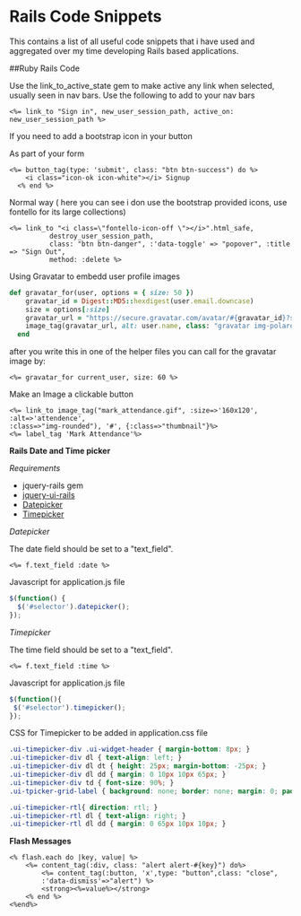 Rails Code Snippets
=================

This contains a list of all useful code snippets that i have used and aggregated over my time developing Rails based applications.

##Ruby Rails Code


Use the link_to_active_state gem to make active any link when selected,  usually seen in nav bars. Use the following to add to your nav bars

```erb
<%= link_to "Sign in", new_user_session_path, active_on: new_user_session_path %>
```
If you need to add a bootstrap icon in your button

As part of your form


```erb
<%= button_tag(type: 'submit', class: "btn btn-success") do %>
    <i class="icon-ok icon-white"></i> Signup
  <% end %>
```

Normal way ( here you can see i don use the bootstrap provided icons, use fontello for its large collections)


```erb
<%= link_to "<i class=\"fontello-icon-off \"></i>".html_safe,
          destroy_user_session_path,
          class: "btn btn-danger", :'data-toggle' => "popover", :title => "Sign Out",
          method: :delete %>
```

Using Gravatar to embedd user profile images

```ruby
def gravatar_for(user, options = { size: 50 })
    gravatar_id = Digest::MD5::hexdigest(user.email.downcase)
    size = options[:size]
    gravatar_url = "https://secure.gravatar.com/avatar/#{gravatar_id}?s=#{size}"
    image_tag(gravatar_url, alt: user.name, class: "gravatar img-polaroid")
  end
```
after you write this in one of the helper files you can call for the gravatar image by:

```erb
<%= gravatar_for current_user, size: 60 %>
```

Make an Image a clickable button

```erb
<%= link_to image_tag("mark_attendance.gif", :size=>'160x120', :alt=>'attendence', 
:class=>"img-rounded"), '#', {:class=>"thumbnail"}%>
<%= label_tag 'Mark Attendance'%>
```

**Rails Date and Time picker**

*Requirements*

* jquery-rails gem
* [jquery-ui-rails](https://github.com/joliss/jquery-ui-rails)
* [Datepicker](https://github.com/albertopq/jquery_datepicker)
* [Timepicker](https://github.com/trentrichardson/jQuery-Timepicker-Addon)


*Datepicker*

The date field should be set to a "text_field".
```erb
<%= f.text_field :date %>
```
Javascript for application.js file

```js
$(function() {
  $('#selector').datepicker();
});
```
*Timepicker*

The time field should be set to a "text_field".
```erb
<%= f.text_field :time %>
```
Javascript for application.js file
```js
$(function(){
 $('#selector').timepicker();
});
```

CSS for Timepicker to be added in application.css file
```css
.ui-timepicker-div .ui-widget-header { margin-bottom: 8px; }
.ui-timepicker-div dl { text-align: left; }
.ui-timepicker-div dl dt { height: 25px; margin-bottom: -25px; }
.ui-timepicker-div dl dd { margin: 0 10px 10px 65px; }
.ui-timepicker-div td { font-size: 90%; }
.ui-tpicker-grid-label { background: none; border: none; margin: 0; padding: 0; }

.ui-timepicker-rtl{ direction: rtl; }
.ui-timepicker-rtl dl { text-align: right; }
.ui-timepicker-rtl dl dd { margin: 0 65px 10px 10px; }
```

**Flash Messages**
```erb
<% flash.each do |key, value| %>
    <%= content_tag(:div, class: "alert alert-#{key}") do%>
        <%= content_tag(:button, 'x',type: "button",class: "close",
        :'data-dismiss'=>"alert") %>
        <strong><%=value%></strong>
    <% end %>
<%end%>
```

